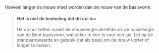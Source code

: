 
Hoeveel langer de mouw moet worden dan de mouw van de basisvorm.

> #### Het is niet de bedoeling dat dit nul is<
> 
> Dit op nul zetten maakt de mouwlengte dezelfde als de basislengte van de Bent basisvorm, wat zeker te kort is voor een jas. Let op de standaardwaarde en gebruik dat als basis om de mouw korter of langer te maken.